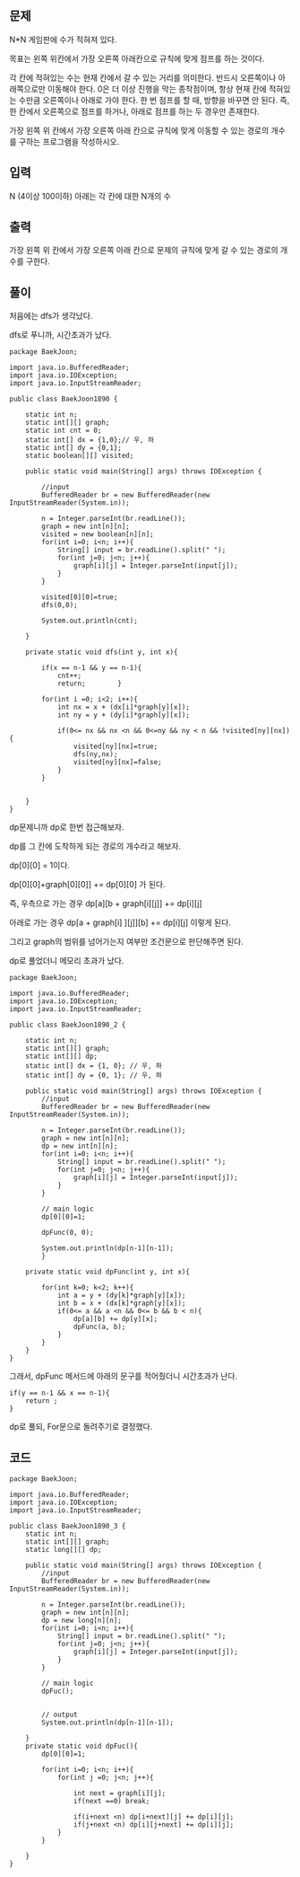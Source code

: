 ## 문제

N\*N 게임판에 수가 적혀져 있다.

목표는 왼쪽 위칸에서 가장 오른쪽 아래칸으로 규칙에 맞게 점프를 하는 것이다.

각 칸에 적혀있는 수는 현재 칸에서 갈 수 있는 거리를 의미한다. 반드시 오른쪽이나 아래쪽으로만 이동해야 한다. 0은 더 이상 진행을 막는 종착점이며, 항상 현재 칸에 적혀있는 수만큼 오른쪽이나 아래로 가야 한다. 한 번 점프를 할 때, 방향을 바꾸면 안 된다. 즉, 한 칸에서 오른쪽으로 점프를 하거나, 아래로 점프를 하는 두 경우만 존재한다.

가장 왼쪽 위 칸에서 가장 오른쪽 아래 칸으로 규칙에 맞게 이동할 수 있는 경로의 개수를 구하는 프로그램을 작성하시오.

## 입력

N (4이상 100이하)
아래는 각 칸에 대한 N개의 수

## 출력
가장 왼쪽 위 칸에서 가장 오른쪽 아래 칸으로 문제의 규칙에 맞게 갈 수 있는 경로의 개수를 구한다.

## 풀이

처음에는 dfs가 생각났다.

dfs로 푸니까, 시간초과가 났다.


```
package BaekJoon;  
  
import java.io.BufferedReader;  
import java.io.IOException;  
import java.io.InputStreamReader;  
  
public class BaekJoon1890 {  
  
    static int n;  
    static int[][] graph;  
    static int cnt = 0;  
    static int[] dx = {1,0};// 우, 하  
    static int[] dy = {0,1};  
    static boolean[][] visited;  
  
    public static void main(String[] args) throws IOException {  
  
        //input  
        BufferedReader br = new BufferedReader(new InputStreamReader(System.in));  
  
        n = Integer.parseInt(br.readLine());  
        graph = new int[n][n];  
        visited = new boolean[n][n];  
        for(int i=0; i<n; i++){  
            String[] input = br.readLine().split(" ");  
            for(int j=0; j<n; j++){  
                graph[i][j] = Integer.parseInt(input[j]);  
            }  
        }  
  
        visited[0][0]=true;  
        dfs(0,0);  
  
        System.out.println(cnt);  
  
    }  
  
    private static void dfs(int y, int x){  
  
        if(x == n-1 && y == n-1){  
            cnt++;  
            return;        }  
  
        for(int i =0; i<2; i++){  
            int nx = x + (dx[i]*graph[y][x]);  
            int ny = y + (dy[i]*graph[y][x]);  
  
            if(0<= nx && nx <n && 0<=ny && ny < n && !visited[ny][nx]){  
                visited[ny][nx]=true;  
                dfs(ny,nx);  
                visited[ny][nx]=false;  
            }  
        }  
  
  
    }  
}
```

dp문제니까 dp로 한번 접근해보자.

dp를 그 칸에 도착하게 되는 경로의 개수라고 해보자.

dp\[0]\[0] = 1이다.

dp\[0]\[0]+graph\[0]\[0]] += dp\[0]\[0] 가 된다.

즉, 우측으로 가는 경우
dp\[a]\[b + graph\[i]\[j]] += dp\[i]\[j]

아래로 가는 경우
dp\[a + graph\[i] ]\[j]]\[b] += dp\[i]\[j] 
이렇게 된다.

그리고 graph의 범위를 넘어가는지 여부만 조건문으로 판단해주면 된다.


dp로 풀었더니 메모리 초과가 났다.

```
package BaekJoon;  
  
import java.io.BufferedReader;  
import java.io.IOException;  
import java.io.InputStreamReader;  
  
public class BaekJoon1890_2 {  
  
    static int n;  
    static int[][] graph;  
    static int[][] dp;  
    static int[] dx = {1, 0}; // 우, 하  
    static int[] dy = {0, 1}; // 우, 하  
  
    public static void main(String[] args) throws IOException {  
        //input  
        BufferedReader br = new BufferedReader(new InputStreamReader(System.in));  
  
        n = Integer.parseInt(br.readLine());  
        graph = new int[n][n];  
        dp = new int[n][n];  
        for(int i=0; i<n; i++){  
            String[] input = br.readLine().split(" ");  
            for(int j=0; j<n; j++){  
                graph[i][j] = Integer.parseInt(input[j]);  
            }  
        }  
  
        // main logic  
        dp[0][0]=1;  
  
        dpFunc(0, 0);  
  
        System.out.println(dp[n-1][n-1]);  
        }  
  
    private static void dpFunc(int y, int x){  
  
        for(int k=0; k<2; k++){  
            int a = y + (dy[k]*graph[y][x]);  
            int b = x + (dx[k]*graph[y][x]);  
            if(0<= a && a <n && 0<= b && b < n){  
                dp[a][b] += dp[y][x];  
                dpFunc(a, b);  
            }  
        }  
    }  
}
```

그래서,  dpFunc 메서드에 아래의 문구를 적어줬더니 시간초과가 난다.

```
if(y == n-1 && x == n-1){  
    return ;  
}
```

dp로 풀되, For문으로 돌려주기로 결정했다.

## 코드


```
package BaekJoon;  
  
import java.io.BufferedReader;  
import java.io.IOException;  
import java.io.InputStreamReader;  
  
public class BaekJoon1890_3 {  
    static int n;  
    static int[][] graph;  
    static long[][] dp;  
  
    public static void main(String[] args) throws IOException {  
        //input  
        BufferedReader br = new BufferedReader(new InputStreamReader(System.in));  
  
        n = Integer.parseInt(br.readLine());  
        graph = new int[n][n];  
        dp = new long[n][n];  
        for(int i=0; i<n; i++){  
            String[] input = br.readLine().split(" ");  
            for(int j=0; j<n; j++){  
                graph[i][j] = Integer.parseInt(input[j]);  
            }  
        }  
  
        // main logic  
        dpFuc();  
  
  
        // output  
        System.out.println(dp[n-1][n-1]);  
  
    }  
    private static void dpFuc(){  
        dp[0][0]=1;  
  
        for(int i=0; i<n; i++){  
            for(int j =0; j<n; j++){  
  
                int next = graph[i][j];  
                if(next ==0) break;  
  
                if(i+next <n) dp[i+next][j] += dp[i][j];  
                if(j+next <n) dp[i][j+next] += dp[i][j];  
            }  
        }  
  
    }  
}
```